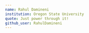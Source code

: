 ```yaml
---
name: Rahul Damineni
institution: Oregon State University
quote: Just power through it!
github_user: RahulDamineni
---
```


